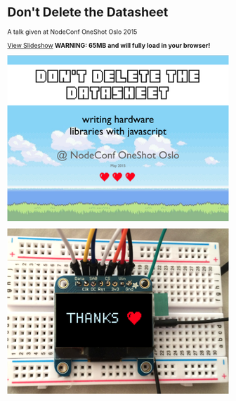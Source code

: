 # Don't Delete the Datasheet
A talk given at NodeConf OneShot Oslo 2015

[View Slideshow](http://noopkat.github.io/dont-delete-the-datasheet) **WARNING: 65MB and will fully load in your browser!**

![title slide](title.png)

![end slide](thanks.png)
